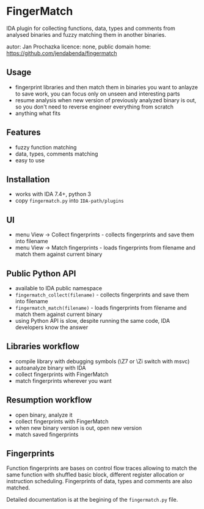 # FingerMatch

IDA plugin for collecting functions, data, types and comments from analysed binaries
and fuzzy matching them in another binaries.

autor: Jan Prochazka
licence: none, public domain
home: https://github.com/jendabenda/fingermatch


## Usage
 * fingerprint libraries and then match them in binaries you want to anlayze to save work,
   you can focus only on unseen and interesting parts
 * resume analysis when new version of previously analyzed binary is out, so you don't need to
   reverse engineer everything from scratch
 * anything what fits


## Features
 * fuzzy function matching
 * data, types, comments matching
 * easy to use


## Installation
 * works with IDA 7.4+, python 3
 * copy `fingermatch.py` into `IDA-path/plugins`


## UI
 * menu View -> Collect fingerprints - collects fingerprints and save them into filename
 * menu View -> Match fingerprints - loads fingerprints from filename and match them against
   current binary


## Public Python API
 * available to IDA public namespace
 * `fingermatch_collect(filename)` - collects fingerprints and save them into filename
 * `fingermatch_match(filename)` - loads fingerprints from filename and match them against current binary
 * using Python API is slow, despite running the same code, IDA developers know the answer


## Libraries workflow
 * compile library with debugging symbols (\Z7 or \Zi switch with msvc)
 * autoanalyze binary with IDA
 * collect fingerprints with FingerMatch
 * match fingerprints wherever you want

## Resumption workflow
 * open binary, analyze it
 * collect fingerprints with FingerMatch
 * when new binary version is out, open new version
 * match saved fingerprints


## Fingerprints
Function fingerprints are bases on control flow traces allowing to match the same function
with shuffled basic block, different register allocation or instruction scheduling.
Fingerprints of data, types and comments are also matched.

Detailed documentation is at the begining of the `fingermatch.py` file.
